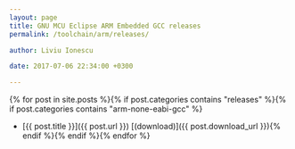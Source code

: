 ```yaml
---
layout: page
title: GNU MCU Eclipse ARM Embedded GCC releases
permalink: /toolchain/arm/releases/

author: Liviu Ionescu

date: 2017-07-06 22:34:00 +0300

---
```


{% for post in site.posts %}{% if post.categories contains "releases" %}{% if post.categories contains "arm-none-eabi-gcc" %}
* [{{ post.title }}]({{ post.url }}) [(download)]({{ post.download_url }}){% endif %}{% endif %}{% endfor %}
